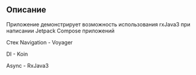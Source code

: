 ## Описание

Приложение демонстрирует возможность использования rxJava3 при написании Jetpack Compose приложений

Стек
Navigation - Voyager

DI - Koin

Async - RxJava3

